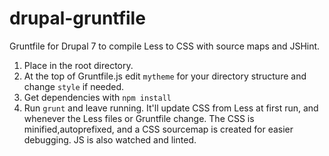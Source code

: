 # drupal-gruntfile

Gruntfile for Drupal 7 to compile Less to CSS with source maps and JSHint.

1. Place in the root directory.
2. At the top of Gruntfile.js edit `mytheme` for your directory structure and change `style` if needed.
3. Get dependencies with `npm install`
4. Run `grunt` and leave running. It'll update CSS from Less at first run, and whenever the Less files or Gruntfile change. The CSS is minified,autoprefixed, and a CSS sourcemap is created for easier debugging. JS is also watched and linted.
